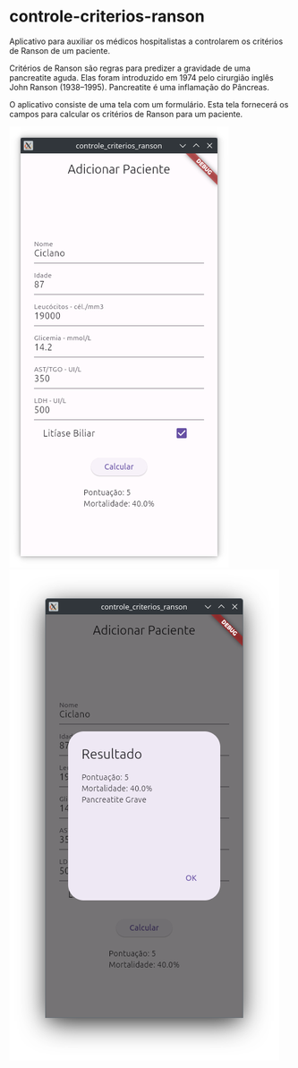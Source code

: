# controle-criterios-ranson

Aplicativo para auxiliar os médicos hospitalistas a controlarem os critérios de Ranson de um paciente.

Critérios de Ranson são regras para predizer a gravidade de uma pancreatite aguda. Elas foram introduzido em 1974 pelo cirurgião inglês John Ranson (1938–1995). Pancreatite é uma inflamação do Pâncreas.

O aplicativo consiste de uma tela com um formulário. Esta tela fornecerá os campos para calcular os critérios de Ranson para um paciente.

<div>
  <img src="images/form-01.png"/>
  <img src="images/form-02.png"/>
</div>
